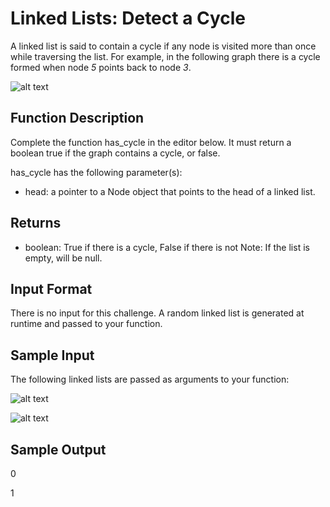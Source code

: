 # Linked Lists: Detect a Cycle
A linked list is said to contain a cycle if any node is visited more than once while traversing the list. For example, in the following graph there is a cycle formed when node *5* points back to node *3*.


![alt text](https://s3.amazonaws.com/hr-assets/0/1527604250-43ac8fbfaf-filtrationExample.png "Logo Title Text 1")

## Function Description
Complete the function has_cycle in the editor below. It must return a boolean true if the graph contains a cycle, or false.

has_cycle has the following parameter(s):

- head: a pointer to a Node object that points to the head of a linked list.

## Returns
- boolean: True if there is a cycle, False if there is not
Note: If the list is empty,  will be null.

## Input Format
There is no input for this challenge. A random linked list is generated at runtime and passed to your function.

## Sample Input
The following linked lists are passed as arguments to your function:

![alt text](https://s3.amazonaws.com/hr-assets/0/1527605967-9c8887640c-hascycleS0.png "")

![alt text](https://s3.amazonaws.com/hr-assets/0/1527605730-b50d823d5c-hascycleS1.png "")

## Sample Output
0

1
